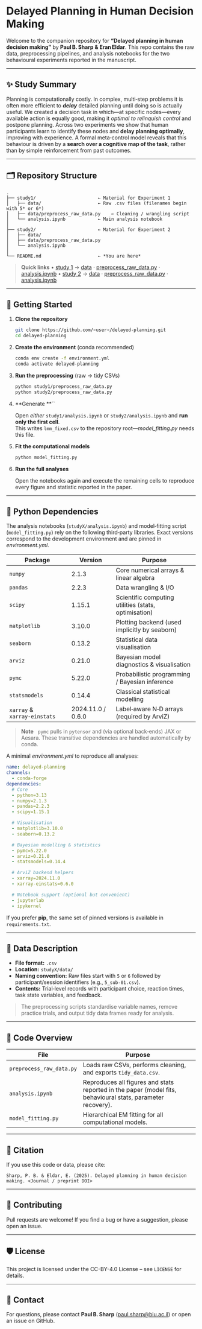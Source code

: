 # Delayed Planning in Human Decision Making

Welcome to the companion repository for **“Delayed planning in human decision making”** by **Paul B. Sharp & Eran Eldar**. This repo contains the raw data, preprocessing pipelines, and analysis notebooks for the two behavioural experiments reported in the manuscript.

---

## ✨ Study Summary

Planning is computationally costly.  In complex, multi‑step problems it is often more efficient to ***delay*** detailed planning until doing so is actually useful.  We created a decision task in which—at specific nodes—every available action is equally good, making it *optimal to relinquish control* and postpone planning.  Across two experiments we show that human participants learn to identify these nodes and **delay planning optimally**, improving with experience.  A formal meta‑control model reveals that this behaviour is driven by a **search over a cognitive map of the task**, rather than by simple reinforcement from past outcomes.

---

## 🗂️ Repository Structure

```
.
├── study1/                       ← Material for Experiment 1
│   ├── data/                     ← Raw .csv files (filenames begin with 5* or 6*)
│   ├── data/preprocess_raw_data.py    ← Cleaning / wrangling script
│   └── analysis.ipynb            ← Main analysis notebook
│
├── study2/                       ← Material for Experiment 2
│   ├── data/
│   ├── data/preprocess_raw_data.py
│   └── analysis.ipynb
│
└── README.md                     ← *You are here*
```

> **Quick links** • [study 1](./study1/) → [data](./study1/data/) · [preprocess\_raw\_data.py](./study1/data/preprocess_raw_data.py) · [analysis.ipynb](./study1/analysis.ipynb) • [study 2](./study2/) → [data](./study2/data/) · [preprocess\_raw\_data.py](./study2/data/preprocess_raw_data.py) · [analysis.ipynb](./study2/analysis.ipynb)

---

## 🚀 Getting Started

1. **Clone the repository**

   ```bash
   git clone https://github.com/<user>/delayed‑planning.git
   cd delayed‑planning
   ```

2. **Create the environment** (conda recommended)

   ```bash
   conda env create -f environment.yml
   conda activate delayed-planning
   ```

3. **Run the preprocessing** (raw → tidy CSVs)

   ```bash
   python study1/preprocess_raw_data.py
   python study2/preprocess_raw_data.py
   ```

4. **Generate **``

   Open *either* `study1/analysis.ipynb` or `study2/analysis.ipynb` and **run only the first cell**.\
   This writes `lmm_fixed.csv` to the repository root—*model\_fitting.py* needs this file.

5. **Fit the computational models**

   ```bash
   python model_fitting.py
   ```

6. **Run the full analyses**

   Open the notebooks again and execute the remaining cells to reproduce every figure and statistic reported in the paper.

---

## 🐍 Python Dependencies

The analysis notebooks (`studyX/analysis.ipynb`) and model‑fitting script (`model_fitting.py`) rely on the following third‑party libraries.  Exact versions correspond to the development environment and are pinned in *environment.yml*.

| Package                      | Version           | Purpose                                              |
| ---------------------------- | ----------------- | ---------------------------------------------------- |
| `numpy`                      | 2.1.3             | Core numerical arrays & linear algebra               |
| `pandas`                     | 2.2.3             | Data wrangling & I/O                                 |
| `scipy`                      | 1.15.1            | Scientific computing utilities (stats, optimisation) |
| `matplotlib`                 | 3.10.0            | Plotting backend (used implicitly by seaborn)        |
| `seaborn`                    | 0.13.2            | Statistical data visualisation                       |
| `arviz`                      | 0.21.0            | Bayesian model diagnostics & visualisation           |
| `pymc`                       | 5.22.0            | Probabilistic programming / Bayesian inference       |
| `statsmodels`                | 0.14.4            | Classical statistical modelling                      |
| `xarray` & `xarray‑einstats` | 2024.11.0 / 0.6.0 | Label‑aware N‑D arrays (required by ArviZ)           |

> **Note**   `pymc` pulls in `pytensor` and (via optional back‑ends) JAX or Aesara.  These transitive dependencies are handled automatically by conda.

A minimal *environment.yml* to reproduce all analyses:

```yaml
name: delayed-planning
channels:
  - conda-forge
dependencies:
  # Core
  - python=3.13
  - numpy=2.1.3
  - pandas=2.2.3
  - scipy=1.15.1

  # Visualisation
  - matplotlib=3.10.0
  - seaborn=0.13.2

  # Bayesian modelling & statistics
  - pymc=5.22.0
  - arviz=0.21.0
  - statsmodels=0.14.4

  # ArviZ backend helpers
  - xarray=2024.11.0
  - xarray-einstats=0.6.0

  # Notebook support (optional but convenient)
  - jupyterlab
  - ipykernel
```

If you prefer **pip**, the same set of pinned versions is available in `requirements.txt`.

---

## 📝 Data Description

- **File format:** `.csv`
- **Location:** `studyX/data/`
- **Naming convention:** Raw files start with `5` or `6` followed by participant/session identifiers (e.g., `5_sub‑01.csv`).
- **Contents:** Trial‑level records with participant choice, reaction times, task state variables, and feedback.

> The preprocessing scripts standardise variable names, remove practice trials, and output tidy data frames ready for analysis.

---

## 🔧 Code Overview

| File                     | Purpose                                                                                                     |
| ------------------------ | ----------------------------------------------------------------------------------------------------------- |
| `preprocess_raw_data.py` | Loads raw CSVs, performs cleaning, and exports `tidy_data.csv`.                                             |
| `analysis.ipynb`         | Reproduces all figures and stats reported in the paper (model fits, behavioural stats, parameter recovery). |
| `model_fitting.py`       | Hierarchical EM fitting for all computational models.                                                       |

---

## 📄 Citation

If you use this code or data, please cite:

```text
Sharp, P. B. & Eldar, E. (2025). Delayed planning in human decision making. <Journal / preprint DOI>
```

---

## 🤝 Contributing

Pull requests are welcome!  If you find a bug or have a suggestion, please open an issue.

---

## 🛡️ License

This project is licensed under the CC-BY-4.0 License – see `LICENSE` for details.

---

## 📧 Contact

For questions, please contact **Paul B. Sharp** ([paul.sharp@biu.ac.il](mailto\:paul.sharp@biu.ac.il)) or open an issue on GitHub.
